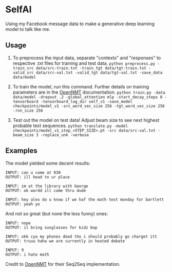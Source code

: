 # SelfAI

Using my Facebook message data to make a generative deep learning model to talk like me.

## Usage
1. To preprocess the input data, separate "contexts" and "responses" to respective .txt files
for training and test data.
```python preprocess.py -train_src data/src-train.txt -train_tgt data/tgt-train.txt -valid_src data/src-val.txt -valid_tgt data/tgt-val.txt -save_data data/model```

2. To train the model, run this command. Further details on training parameters are in the [OpenNMT](https://github.com/OpenNMT/OpenNMT-py) documentation.
```python train.py -data data/model -dropout .2 -global_attention mlp -start_decay_steps 8 -tensorboard -tensorboard_log_dir self_v1 -save_model checkpoints/model_v1 -src_word_vec_size 256 -tgt_word_vec_size 256 -rnn_size 256```

3. Test out the model on test data! Adjust beam size to see next highest probable text sequences.
```python translate.py -model checkpoints/model_v1_step_<STEP_SIZE>.pt -src data/src-val.txt -beam_size 3 -replace_unk -verbose```

## Examples
The model yielded some decent results:
```
INPUT: can u come at 930
OUTPUT: ill head to ur place

INPUT: im at the library with George
OUTPUT: ok wordd ill come thru dude

INPUT: hey alex do u know if we haf the math test monday for bartlett
OUTPUT: yeah yo

```

And not so great (but none the less funny) ones:
```
INPUT: nope
OUTPUT: il bring sunglasses for kidz bop

INPUT: okk cya my phones dead tho i should probably go charget itt
OUTPUT: truuu haha we are currently in heated debate

INPUT: 9
OUTPUT: i hate math
```

Credit to [OpenNMT](https://github.com/OpenNMT/OpenNMT-py) for their Seq2Seq implementation.
